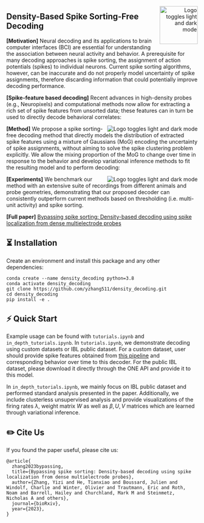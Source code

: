 <a name="readme-top" id="readme-top"></a>

<!-- PROJECT LOGO -->

<div width="100" align="right">
<a href="https://github.com/yzhang511/density_decoding">
    <picture>
      <source media="(prefers-color-scheme: dark)" srcset="https://github.com/yzhang511/density_decoding/blob/main/images/icon.png">
      <source media="(prefers-color-scheme: light)" srcset="https://github.com/yzhang511/density_decoding/blob/main/images/icon.png">
      <img alt="Logo toggles light and dark mode" src="https://github.com/yzhang511/density_decoding/blob/main/images/icon.png"  width="100" align="right">
    </picture>
</a>
</div>

## Density-Based Spike Sorting-Free Decoding
**[Motivation]** Neural decoding and its applications to brain computer interfaces (BCI) are essential for understanding the association between neural activity and behavior. A prerequisite for many decoding approaches is spike sorting, the assignment of action potentials (spikes) to individual neurons. Current spike sorting algorithms, however, can be inaccurate and do not properly model uncertainty of spike assignments, therefore discarding information that could potentially improve decoding performance.

**[Spike-feature based decoding]** Recent advances in high-density probes (e.g., Neuropixels) and computational methods now allow for extracting a rich set of spike features from unsorted data; these features can in turn be used to directly decode behavioral correlates:

<div align="right">
<a href="https://github.com/yzhang511/density_decoding">
    <picture>
      <source media="(prefers-color-scheme: dark)" srcset="https://github.com/yzhang511/density_decoding/blob/main/images/spike_localization_features.png">
      <source media="(prefers-color-scheme: light)" srcset="https://github.com/yzhang511/density_decoding/blob/main/images/spike_localization_features.png">
      <img alt="Logo toggles light and dark mode" src="https://github.com/yzhang511/density_decoding/blob/main/images/spike_localization_features.png"  align="right">
    </picture>
</a>
</div>

**[Method]** We propose a spike sorting-free decoding method that directly models the distribution of extracted spike features using a mixture of Gaussians (MoG) encoding the uncertainty of spike assignments, without aiming to solve the spike clustering problem explicitly. We allow the mixing proportion of the MoG to change over time in response to the behavior and develop variational inference methods to fit the resulting model and to perform decoding:

<div align="right">
<a href="https://github.com/yzhang511/density_decoding">
    <picture>
      <source media="(prefers-color-scheme: dark)" srcset="https://github.com/yzhang511/density_decoding/blob/main/images/model_diagram.png">
      <source media="(prefers-color-scheme: light)" srcset="https://github.com/yzhang511/density_decoding/blob/main/images/model_diagram.png">
      <img alt="Logo toggles light and dark mode" src="https://github.com/yzhang511/density_decoding/blob/main/images/model_diagram.png"  align="right">
    </picture>
</a>
</div>

**[Experiments]** We benchmark our method with an extensive suite of recordings from different animals and probe geometries, demonstrating that our proposed decoder can consistently outperform
current methods based on thresholding (i.e. multi-unit activity) and spike sorting.

**[Full paper]** [Bypassing spike sorting: Density-based decoding using spike localization from dense multielectrode probes](https://www.biorxiv.org/content/10.1101/2023.09.21.558869v1)


## ⏳ Installation
Create an environment and install this package and any other dependencies:
```
conda create --name density_decoding python=3.8
conda activate density_decoding
git clone https://github.com/yzhang511/density_decoding.git
cd density_decoding
pip install -e .
```

## ⚡️ Quick Start
Example usage can be found with `tutorials.ipynb` and `in_depth_tutorials.ipynb`. In `tutorials.ipynb`, we demonstrate decoding using custom datasets or IBL public dataset. For a custom dataset, user should provide spike features obtained from [this pipeline](https://github.com/int-brain-lab/spikes_localization_registration) and corresponding behavior over time to this decoder. For the public IBL dataset, please download it directly through the ONE API and provide it to this model. 

In `in_depth_tutorials.ipynb`, we mainly focus on IBL public dataset and performed standard analysis presented in the paper. Additionally, we include clusterless unsupervised analysis and provide visualizations of the firing rates $\lambda$, weight matrix $W$ as well as $\beta, U, V$ matrices which are learned through variational inference.

## ✏️ Cite Us

If you found the paper useful, please cite us:
```
@article{
  zhang2023bypassing,
  title={Bypassing spike sorting: Density-based decoding using spike localization from dense multielectrode probes},
  author={Zhang, Yizi and He, Tianxiao and Boussard, Julien and Windolf, Charlie and Winter, Olivier and Trautmann, Eric and Roth, Noam and Barrell, Hailey and Churchland, Mark M and Steinmetz, Nicholas A and others},
  journal={bioRxiv},
  year={2023},
}
```

